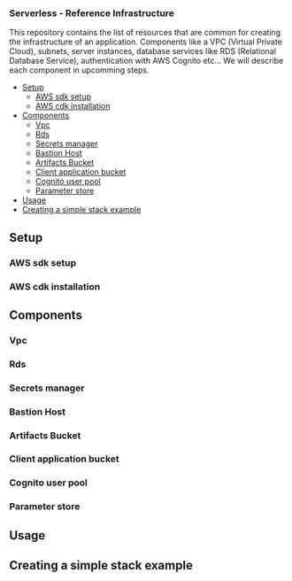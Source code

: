 ### Serverless - Reference Infrastructure

This repository contains the list of resources that are common for creating the infrastructure of an application. Components like a VPC (Virtual Private Cloud), subnets, server instances, database services like RDS (Relational Database Service), authentication with AWS Cognito etc...
We will describe each component in upcomming steps. 

- [Setup](#setup)
  - [AWS sdk setup](#aws-sdk-setup)
  - [AWS cdk installation](#aws-cdk-installation)
- [Components](#components)
  - [Vpc](#vpc)
  - [Rds](#rds)
  - [Secrets manager](#secrets-manager)
  - [Bastion Host](#bastion-host)
  - [Artifacts Bucket](#artifacts-bucket)
  - [Client application bucket](#client-application-bucket)
  - [Cognito user pool](#cognito-user-pool)
  - [Parameter store](#parameter-store)
- [Usage](#usage)
- [Creating a simple stack example](#creating-a-simple-stack-example)

## Setup

### AWS sdk setup

### AWS cdk installation

## Components

### Vpc

### Rds

### Secrets manager

### Bastion Host

### Artifacts Bucket

### Client application bucket

### Cognito user pool

### Parameter store

## Usage

## Creating a simple stack example




